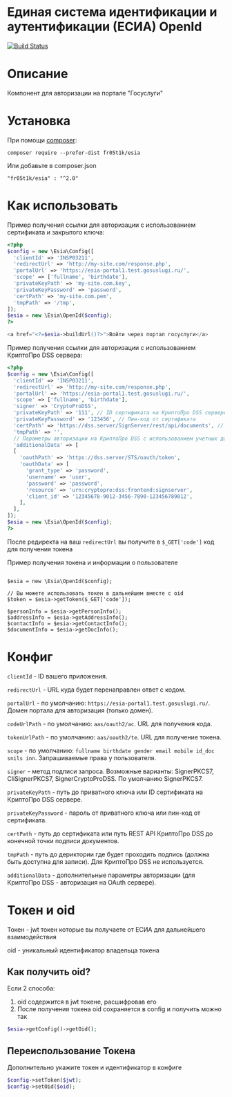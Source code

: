 
# Единая система идентификации и аутентификации (ЕСИА) OpenId 

[![Build Status](https://travis-ci.org/fr05t1k/esia.svg?branch=master)](https://travis-ci.org/fr05t1k/esia)

# Описание
Компонент для авторизации на портале "Госуслуги"

# Установка

При помощи [composer](https://getcomposer.org/download/):
```
composer require --prefer-dist fr05t1k/esia
```
Или добавьте в composer.json

```
"fr05t1k/esia" : "^2.0"
```

# Как использовать 

Пример получения ссылки для авторизации c использованием сертификата и закрытого ключа:
```php
<?php 
$config = new \Esia\Config([
  'clientId' => 'INSP03211',
  'redirectUrl' => 'http://my-site.com/response.php',
  'portalUrl' => 'https://esia-portal1.test.gosuslugi.ru/',
  'scope' => ['fullname', 'birthdate'],
  'privateKeyPath' => 'my-site.com.key',
  'privateKeyPassword' => 'password',
  'certPath' => 'my-site.com.pem',
  'tmpPath' => '/tmp',
]);
$esia = new \Esia\OpenId($config);
?>

<a href="<?=$esia->buildUrl()?>">Войти через портал госуслуги</a>
```

Пример получения ссылки для авторизации c использованием КриптоПро DSS сервера:
```php
<?php 
$config = new \Esia\Config([
  'clientId' => 'INSP03211',
  'redirectUrl' => 'http://my-site.com/response.php',
  'portalUrl' => 'https://esia-portal1.test.gosuslugi.ru/',
  'scope' => ['fullname', 'birthdate'],
  'signer' => 'CryptoProDSS',
  'privateKeyPath' => '111', // ID сертификата на КриптоПро DSS сервере
  'privateKeyPassword' => '123456', // Пин-код от сертификата
  'certPath' => 'https://dss.server/SignServer/rest/api/documents', // Путь REST API КриптоПро DSS до конечной точки подписи документов
  'tmpPath' => '',
  // Параметры авторизации на КриптоПро DSS с использованием учетных данных владельца
  'additionalData' => [
  [
    'oauthPath' => 'https://dss.server/STS/oauth/token',
    'oauthData' => [
      'grant_type' => 'password',
      'username' => 'user',
      'password' => 'password',
      'resource' => 'urn:cryptopro:dss:frontend:signserver',
      'client_id' => '12345678-9012-3456-7890-123456789012',
    ],
  ],
]);
$esia = new \Esia\OpenId($config);
?>
```

После редиректа на ваш `redirectUrl` вы получите в `$_GET['code']` код для получения токена

Пример получения токена и информации о пользователе

```

$esia = new \Esia\OpenId($config);

// Вы можете использовать токен в дальнейшем вместе с oid 
$token = $esia->getToken($_GET['code']);

$personInfo = $esia->getPersonInfo();
$addressInfo = $esia->getAddressInfo();
$contactInfo = $esia->getContactInfo();
$documentInfo = $esia->getDocInfo();

```
# Конфиг

`clientId` - ID вашего приложения.

`redirectUrl` - URL куда будет перенаправлен ответ с кодом.

`portalUrl` - по умолчанию: `https://esia-portal1.test.gosuslugi.ru/`. Домен портала для авторизация (только домен).

`codeUrlPath` - по умолчанию: `aas/oauth2/ac`. URL для получения кода.

`tokenUrlPath` - по умолчанию: `aas/oauth2/te`. URL для получение токена.

`scope` - по умолчанию: `fullname birthdate gender email mobile id_doc snils inn`. Запрашиваемые права у пользователя.

`signer` - метод подписи запроса. Возможные варианты: SignerPKCS7, CliSignerPKCS7, SignerCryptoProDSS. По умолчанию SignerPKCS7.

`privateKeyPath` - путь до приватного ключа или ID сертификата на КриптоПро DSS сервере.

`privateKeyPassword` - пароль от приватного ключа или пин-код от сертификата.

`certPath` - путь до сертификата или путь REST API КриптоПро DSS до конечной точки подписи документов.

`tmpPath` - путь до дериктории где будет проходить подпись (должна быть доступна для записи). Для КриптоПро DSS не используется.

`additionalData` - дополнительные параметры авторизации (для КриптоПро DSS - авторизация на OAuth сервере).

# Токен и oid

Токен - jwt токен которые вы получаете от ЕСИА для дальнейшего взаимодействия

oid - уникальный идентификатор владельца токена

## Как получить oid?
Если 2 способа:
1. oid содержится в jwt токене, расшифровав его
2. После получения токена oid сохраняется в config и получить можно так 
```php
$esia->getConfig()->getOid();
```

## Переиспользование Токена

Дополнительно укажите токен и идентификатор в конфиге
```php
$config->setToken($jwt);
$config->setOid($oid);
```
